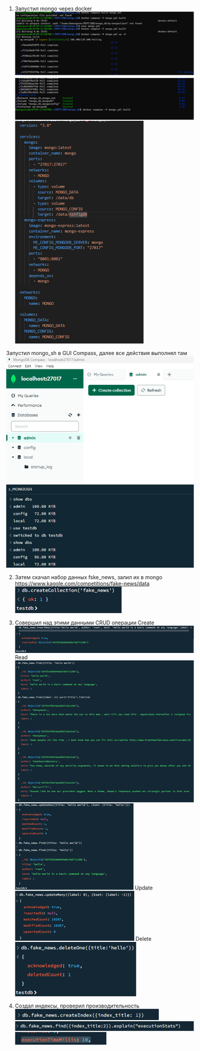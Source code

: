 1.	Запустил mongo через docker
![image info](./pics/Рисунок1.png)
![image info](./pics/Рисунок2.png)
![image info](./pics/Рисунок3.png)

Запустил mongo_sh  в GUI Compass, далее все действия выполнял там
![image info](./pics/Рисунок4.png)

2.	Затем скачал набор данных fske_news, залил их в mongo
https://www.kaggle.com/competitions/fake-news/data
![image info](./pics/Рисунок5.png)

3.	Совершил над этими данными CRUD операции
Create
![image info](./pics/Рисунок6.png)
Read
![image info](./pics/Рисунок7.png)
![image info](./pics/Рисунок8.png)
Update
![image info](./pics/Рисунок9.png)
Delete
![image info](./pics/Рисунок10.png)

4.	Создал индексы, проверил производительность
![image info](./pics/Рисунок11.png)
![image info](./pics/Рисунок12.png)
![image info](./pics/Рисунок13.png)


